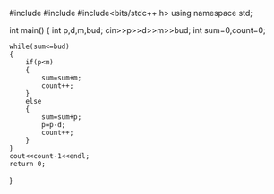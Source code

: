 #include<iostream>
#include<vector>
#include<bits/stdc++.h>
using namespace std;

int main()
{
	int p,d,m,bud;
	cin>>p>>d>>m>>bud;
	int sum=0,count=0;
	
	while(sum<=bud)
	{
		if(p<m)
		{
			sum=sum+m;
			count++;
		}
		else
		{
			sum=sum+p;
			p=p-d;
			count++;
		}
	}
	cout<<count-1<<endl;
	return 0;
}
